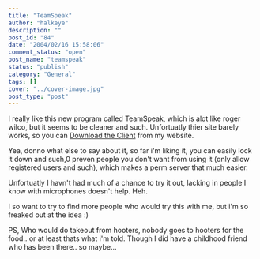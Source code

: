 ```yaml
---
title: "TeamSpeak"
author: "halkeye"
description: ""
post_id: "84"
date: "2004/02/16 15:58:06"
comment_status: "open"
post_name: "teamspeak"
status: "publish"
category: "General"
tags: []
cover: "../cover-image.jpg"
post_type: "post"
---
```


I really like this new program called TeamSpeak, which is alot like roger wilco, but it seems to be cleaner and such. Unfortuatly thier site barely works, so you can [Download the Client](https://files.halkeye.net/ts2_client_rc2_2032.exe) from my website.

Yea, donno what else to say about it, so far i'm liking it, you can easily lock it down and such,0 preven people you don't want from using it (only allow registered users and such), which makes a perm server that much easier.   

Unfortuatly I havn't had much of a chance to try it out, lacking in people I know with microphones doesn't help. Heh.

I so want to try to find more people who would try this with me, but i'm so freaked out at the idea :)

  

PS, Who would do takeout from hooters, nobody goes to hooters for the food.. or at least thats what i'm told. Though I did have a childhood friend who has been there.. so maybe...